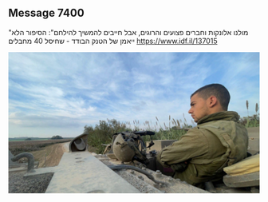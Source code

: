 ## Message 7400

"מולנו אלונקות וחברים פצועים והרוגים, אבל חייבים להמשיך להילחם":
הסיפור הלא ייאמן של הטנק הבודד - שחיסל 40 מחבלים
https://www.idf.il/137015

![Photo](./7400/7400_photo.jpg)
